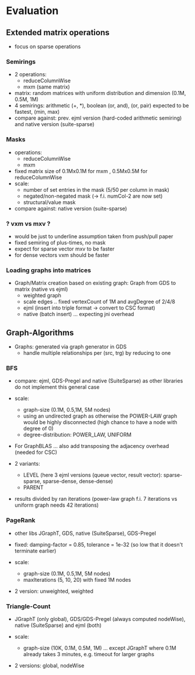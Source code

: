 # Evaluation

## Extended matrix operations

* focus on sparse operations

### Semirings 
* 2 operations:  
    * reduceColumnWise
    * mxm (same matrix)
* matrix: random matrices with uniform distribution and dimension (0.1M, 0.5M, 1M) 
* 4 semirings: arithmetic (+, *), boolean (or, and), (or, pair) expected to be fastest, (min, max)
* compare against: prev. ejml version (hard-coded arithmetic semiring) and native version (suite-sparse)

### Masks
* operations: 
   * reduceColumnWise
   * mxm 
* fixed matrix size of 0.1Mx0.1M for mxm , 0.5Mx0.5M for reduceColumnWise
* scale: 
   * number of set entries in the mask (5/50 per column in mask)
   * negated/non-negated mask (-> f.i. numCol-2 are now set)
   * structural/value mask 
* compare against: native version (suite-sparse)


### ? vxm vs mxv ?
<!-- ** TODO  e.g. clean-up benchmarks ** -->
* would be just to underline assumption taken from push/pull paper
* fixed semiring of plus-times, no mask
* expect for sparse vector mxv to be faster
* for dense vectors vxm should be faster


### Loading graphs into matrices   
* Graph/Matrix creation based on existing graph: Graph from GDS to matrix (native vs ejml)
    * weighted graph
    * scale edges .. fixed vertexCount of 1M and avgDegree of 2/4/8 
    * ejml (insert into triple format -> convert to CSC format)
    * native (batch insert) ... expecting jni overhead
    

## Graph-Algorithms

- Graphs: generated via graph generator in GDS 
    - handle multiple relationships per (src, trg) by reducing to one

### BFS
* compare: ejml, GDS-Pregel and native (SuiteSparse) as other libraries do not implement this general case

* scale: 
    * graph-size (0.1M, 0.5,1M, 5M nodes)
    * using an undirected graph as otherwise the POWER-LAW graph would be highly disconnected (high chance to have a node with degree of 0)
    * degree-distribution: POWER_LAW, UNIFORM 

* For GraphBLAS ... also add transposing the adjacency overhead (needed for CSC) 

* 2 variants: 
    * LEVEL (here 3 ejml versions (queue vector, result vector): sparse-sparse, sparse-dense, dense-dense)
    * PARENT
    
* results divided by ran iterations (power-law graph f.i. 7 iterations vs uniform graph needs 42 iterations)

### PageRank
* other libs JGraphT, GDS, native (SuiteSparse), GDS-Pregel

* fixed: damping-factor = 0.85, tolerance = 1e-32 (so low that it doesn't terminate earlier)

* scale: 
    * graph-size (0.1M, 0.5,1M, 5M nodes)
    * maxIterations (5, 10, 20) with fixed 1M nodes

* 2 version: unweighted, weighted


### Triangle-Count
* JGraphT (only global), GDS/GDS-Pregel (always computed nodeWise), native (SuiteSparse) and ejml (both)

* scale: 
    * graph-size (10K, 0.1M, 0.5M, 1M) ... except JGraphT where 0.1M already takes 3 minutes, e.g. timeout for larger graphs

* 2 versions: global, nodeWise 
 


